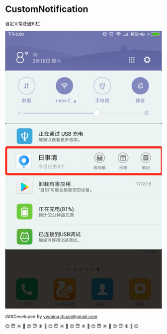 # CustomNotification
自定义常驻通知栏

![](https://github.com/senlinxuefeng/CustomNotification/raw/master/picture/custom_notification.png)<br>

###Developed By ywmingchuan@gmail.com


:blush:  :innocent:  :sunny:  :sunflower:  :blush:  :innocent:  :sunny:  :sunflower:  :blush:  :innocent:  :sunny:  :sunflower:  :blush:  :innocent:  :sunny:  :sunflower:  :blush:  :innocent:  :sunny:  :sunflower:  :blush:  :innocent:  :sunny:  :sunflower:  :blush:
